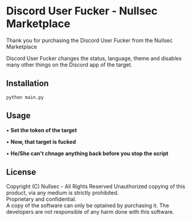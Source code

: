# Discord User Fucker - Nullsec Marketplace

Thank you for purchasing the Discord User Fucker from the Nullsec Marketplace

Discord User Fucker changes the status, language, theme and disables many other things on the Discord app of the target.

## Installation

```
python main.py
```

## Usage

• **Set the token of the target**

• **Now, that target is fucked**

• **He/She can't chnage anything back before you stop the script**


## License

Copyright (C) Nullsec - All Rights Reserved
Unauthorized copying of this product, via any medium is strictly prohibited.<br>
Proprietary and confidential.<br>
A copy of the software can only be optained by purchasing it.
The developers are not responsible of any harm done with this software.

